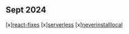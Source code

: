 Sept 2024
---
[x][react-fixes](https://youtu.be/4k6Xgjqkad4)
[x][serverless](https://www.youtube.com/watch?v=cw34KMPSt4k)
[x][neverinstalllocal](https://www.youtube.com/watch?v=J0NuOlA2xDc)
